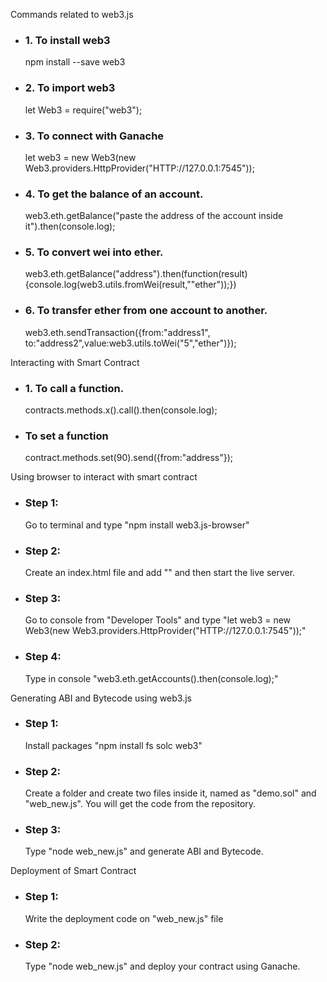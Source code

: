 <p>Commands related to web3.js</p>
 <ul>
    <li>
        <h3>1. To install web3</h3>
        <p>npm install --save web3</p>
    </li>
    <li>
        <h3>2. To import web3</h3>
        <p>let Web3 = require("web3");</p>
    </li>
    <li>
        <h3>3. To connect with Ganache</h3>
        <p>let web3 = new Web3(new Web3.providers.HttpProvider("HTTP://127.0.0.1:7545"));</p>
    </li>
    <li>
        <h3>4. To get the balance of an account.</h3>
        <p>web3.eth.getBalance("paste the address of the account inside it").then(console.log);</p>
    </li>
    <li>
        <h3>5. To convert wei into ether.</h3>
        <p>web3.eth.getBalance("address").then(function(result){console.log(web3.utils.fromWei(result,""ether"));})</p>
    </li>
    <li>
        <h3>6. To transfer ether from one account to another.</h3>
        <p>web3.eth.sendTransaction({from:"address1", to:"address2",value:web3.utils.toWei("5","ether")});</p>
    </li>
 </ul>

 <p>Interacting with Smart Contract</p>
 <ul>
    <li>
        <h3>1. To call a function.</h3>
        <p>contracts.methods.x().call().then(console.log);</p>
    </li>
    <li>
        <h3>To set a function</h3>
        <p>contract.methods.set(90).send({from:"address"});</p>
    </li>
 </ul>

 <p>Using browser to interact with smart contract</p>
 <ul>
    <li>
        <h3>Step 1:</h3>
        <p>Go to terminal and type "npm install web3.js-browser"</p>
    </li>
    <li>
        <h3>Step 2:</h3>
        <p>Create an index.html file and add "<script src="node_modules/web3.js-browser/build/web3.js"></script>" and then start the live server.</p>
    </li>
    <li>
        <h3>Step 3:</h3>
        <p>Go to console from "Developer Tools" and type "let web3 = new Web3(new Web3.providers.HttpProvider("HTTP://127.0.0.1:7545"));"</p>
    </li>
    <li>
        <h3>Step 4:</h3>
        <p>Type in console "web3.eth.getAccounts().then(console.log);"</p>
    </li>
 </ul>

 <p>Generating ABI and Bytecode using web3.js</p>
 <ul>
    <li>
        <h3>Step 1:</h3>
        <p>Install packages "npm install fs solc web3"</p>
    </li>
    <li>
        <h3>Step 2:</h3>
        <p>Create a folder and create two files inside it, named as "demo.sol" and "web_new.js". You will get the code from the repository.</p>
    </li>
    <li>
        <h3>Step 3:</h3>
        <p>Type "node web_new.js" and generate ABI and Bytecode.</p>
    </li>
 </ul>

 <p>Deployment of Smart Contract</p>
 <ul>
    <li>
        <h3>Step 1:</h3>
        <p>Write the deployment code on "web_new.js" file</p>
    </li>
    <li>
        <h3>Step 2:</h3>
        <p>Type "node web_new.js" and deploy your contract using Ganache.</p>
    </li>
 </ul>